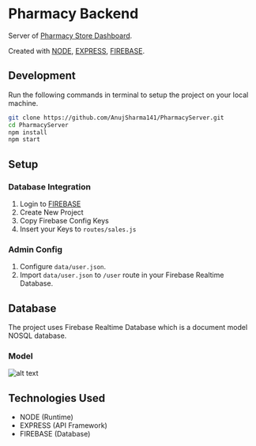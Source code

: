 # Pharmacy Backend

Server of [Pharmacy Store Dashboard](https://github.com/AnujSharma141/PharmacyDashboard). 

 Created with [NODE](https://nodejs.org/), [EXPRESS](https://expressjs.com/), [FIREBASE](https://firebase.google.com/).


## Development
Run the following commands in terminal to setup the project on your local machine.

```bash 
git clone https://github.com/AnujSharma141/PharmacyServer.git
cd PharmacyServer
npm install
npm start
```

## Setup

### Database Integration

1. Login to [FIREBASE](https://firebase.google.com/)
2. Create New Project
3. Copy Firebase Config Keys
4. Insert your Keys to `routes/sales.js`

### Admin Config
1. Configure `data/user.json`.
2. Import `data/user.json` to `/user` route in your Firebase Realtime Database.

## Database

The project uses Firebase Realtime Database which is a document model NOSQL database.
 
### Model
![alt text](https://i.ibb.co/BZ1GZB7/Screenshot-2020-12-22-024346.jpg)


## Technologies Used

* NODE (Runtime)
* EXPRESS (API Framework)
* FIREBASE (Database)
